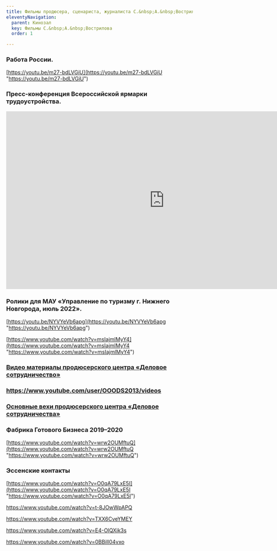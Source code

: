```yaml
---
title: Фильмы продюсера, сценариста, журналиста С.&nbsp;А.&nbsp;Вострилова
eleventyNavigation:
  parent: Кинозал
  key: Фильмы С.&nbsp;А.&nbsp;Вострилова
  order: 1

---
```


<h3><p>Работа России.</p></h3>

[https://youtu.be/m27-bdLVGiU](https://youtu.be/m27-bdLVGiU "https://youtu.be/m27-bdLVGiU")

<h3><p>Пресс-конференция Всероссийской ярмарки трудоустройства.</p></h3>

[<iframe src="https://vk.com/video_ext.php?oid=-61126185&id=456249428&hd=2" width="853" height="480" allow="autoplay; encrypted-media; fullscreen; picture-in-picture;" frameborder="0" allowfullscreen></iframe>](https://vk.com/video-61126185_456249428 "https://vk.com/video-61126185_456249428")

<h3><p>Ролики для МАУ «Управление по туризму г. Нижнего Новгорода, июль 2022».</p></h3>

[https://youtu.be/NYVYeVb6apg](https://youtu.be/NYVYeVb6apg "https://youtu.be/NYVYeVb6apg")

[https://www.youtube.com/watch?v=msIajmlMyY4](https://www.youtube.com/watch?v=msIajmlMyY4 "https://www.youtube.com/watch?v=msIajmlMyY4")

[<h3><p>Видео материалы продюсерского центра «Деловое сотрудничество»</p></h3>](https://www.youtube.com/user/OOODS2013/videos "https://www.youtube.com/user/OOODS2013/videos")

[<h3>https://www.youtube.com/user/OOODS2013/videos</h3>](https://www.youtube.com/user/OOODS2013/videos "https://www.youtube.com/user/OOODS2013/videos")

[<h3><p>Основные вехи продюсерского центра «Деловое сотрудничества»</p></h3>](https://docs.yandex.ru/docs/view?url=ya-disk-public%3A%2F%2FzV%2F6HYFFutAfUfwgSdFpTDtrxr0lRO6ME8%2FEoAuMP9%2BbZp%2BKuWPtkH%2FuIGxhnfOIq%2FJ6bpmRyOJonT3VoXnDag%3D%3D&name=%D0%9E%D0%BF%D0%B8%D1%81%D0%B0%D0%BD%D0%B8%D0%B5%20%D0%BF%D1%80%D0%BE%D0%B5%D0%BA%D1%82%D0%BE%D0%B2%20%D0%94%D0%A1.docx&nosw=1 "https://docs.yandex.ru/docs/view?url=ya-disk-public%3A%2F%2FzV%2F6HYFFutAfUfwgSdFpTDtrxr0lRO6ME8%2FEoAuMP9%2BbZp%2BKuWPtkH%2FuIGxhnfOIq%2FJ6bpmRyOJonT3VoXnDag%3D%3D&name=%D0%9E%D0%BF%D0%B8%D1%81%D0%B0%D0%BD%D0%B8%D0%B5%20%D0%BF%D1%80%D0%BE%D0%B5%D0%BA%D1%82%D0%BE%D0%B2%20%D0%94%D0%A1.docx&nosw=1")

<h3><p>Фабрика Готового Бизнеса 2019–2020</p></h3>

[https://www.youtube.com/watch?v=wrw2OUMftuQ](https://www.youtube.com/watch?v=wrw2OUMftuQ "https://www.youtube.com/watch?v=wrw2OUMftuQ")

<h3><p>Эссенские контакты</p></h3>

[https://www.youtube.com/watch?v=O0qA79LxE5I](https://www.youtube.com/watch?v=O0qA79LxE5I "https://www.youtube.com/watch?v=O0qA79LxE5I")

https://www.youtube.com/watch?v=t-8JOwWpAPQ

https://www.youtube.com/watch?v=TXX6CveYMEY

https://www.youtube.com/watch?v=E4-OlQXik3s

https://www.youtube.com/watch?v=0BBiIl04vxo